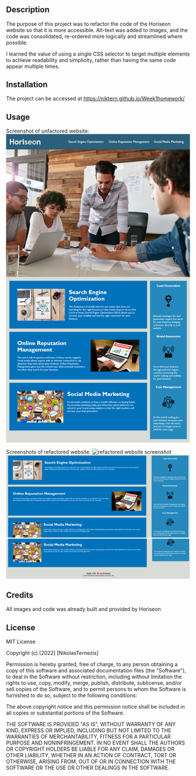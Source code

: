 # <Horiseon  Homework task>

## Description

The purpose of this project was to refactor the code of the Horiseon website so that it is more accessible. Alt-text was added to images, and the code was consolidated, re-ordered more logically and streamlined where possible.

I learned the value of using a single CSS selector to target multiple elements to achieve readability and simplicity, rather than having the same code appear multiple times.

## Installation

The project can be accessed at https://niktern.github.io/Week1homework/

## Usage

Screenshot of unfactored website:
![refactored website screenshot](./Assets/01-html-css-git-homework-demo.png)

Screenshots of refactored website:
![refactored website screenshot](./Assets/refactored-1.png)
![refactored website screenshot](./Assets/refactored-2.png)
![refactored website screenshot](./Assets/refactored-3.png)

## Credits

All images and code was already built and provided by Horiseon

## License

MIT License

Copyright (c) [2022] [NikolasTernezis]

Permission is hereby granted, free of charge, to any person obtaining a copy
of this software and associated documentation files (the "Software"), to deal
in the Software without restriction, including without limitation the rights
to use, copy, modify, merge, publish, distribute, sublicense, and/or sell
copies of the Software, and to permit persons to whom the Software is
furnished to do so, subject to the following conditions:

The above copyright notice and this permission notice shall be included in all
copies or substantial portions of the Software.

THE SOFTWARE IS PROVIDED "AS IS", WITHOUT WARRANTY OF ANY KIND, EXPRESS OR
IMPLIED, INCLUDING BUT NOT LIMITED TO THE WARRANTIES OF MERCHANTABILITY,
FITNESS FOR A PARTICULAR PURPOSE AND NONINFRINGEMENT. IN NO EVENT SHALL THE
AUTHORS OR COPYRIGHT HOLDERS BE LIABLE FOR ANY CLAIM, DAMAGES OR OTHER
LIABILITY, WHETHER IN AN ACTION OF CONTRACT, TORT OR OTHERWISE, ARISING FROM,
OUT OF OR IN CONNECTION WITH THE SOFTWARE OR THE USE OR OTHER DEALINGS IN THE
SOFTWARE.